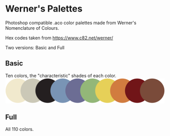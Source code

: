 # Werner's Palettes
Photoshop compatible .aco color palettes made from Werner's Nomenclature of Colours.

Hex codes taken from https://www.c82.net/werner/

Two versions: Basic and Full

## Basic
Ten colors, the "characteristic" shades of each color.
![Alt Text](https://github.com/GameVogue/wernerspalettes/blob/master/werner%20basic.png "Basic Colors")

## Full
All 110 colors.
